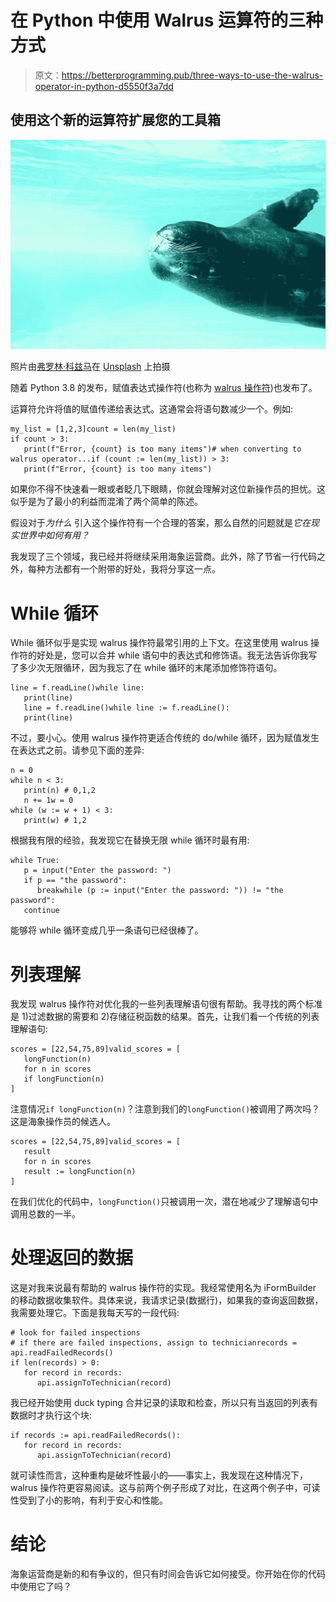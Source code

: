 # 在 Python 中使用 Walrus 运算符的三种方式

> 原文：<https://betterprogramming.pub/three-ways-to-use-the-walrus-operator-in-python-d5550f3a7dd>

## 使用这个新的运算符扩展您的工具箱

![](img/e0ae829a6fa423cffa66719f031e6d9e.png)

照片由[弗罗林·科兹马](https://unsplash.com/@florinkozma?utm_source=unsplash&utm_medium=referral&utm_content=creditCopyText)在 [Unsplash](https://unsplash.com/s/photos/walrus?utm_source=unsplash&utm_medium=referral&utm_content=creditCopyText) 上拍摄

随着 Python 3.8 的发布，赋值表达式操作符(也称为 [walrus 操作符](https://medium.com/better-programming/what-is-the-walrus-operator-in-python-5846eaeb9d95))也发布了。

运算符允许将值的赋值传递给表达式。这通常会将语句数减少一个。例如:

```
my_list = [1,2,3]count = len(my_list)
if count > 3:
   print(f"Error, {count} is too many items")# when converting to walrus operator...if (count := len(my_list)) > 3:
   print(f"Error, {count} is too many items")
```

如果你不得不快速看一眼或者眨几下眼睛，你就会理解对这位新操作员的担忧。这似乎是为了最小的利益而混淆了两个简单的陈述。

假设对于*为什么* 引入这个操作符有一个合理的答案，那么自然的问题就是*它在现实世界中如何有用？*

我发现了三个领域，我已经并将继续采用海象运营商。此外，除了节省一行代码之外，每种方法都有一个附带的好处，我将分享这一点。

# While 循环

While 循环似乎是实现 walrus 操作符最常引用的上下文。在这里使用 walrus 操作符的好处是，您可以合并 while 语句中的表达式和修饰语。我无法告诉你我写了多少次无限循环，因为我忘了在 while 循环的末尾添加修饰符语句。

```
line = f.readLine()while line:
   print(line)
   line = f.readLine()while line := f.readLine():
   print(line)
```

不过，要小心。使用 walrus 操作符更适合传统的 do/while 循环，因为赋值发生在表达式之前。请参见下面的差异:

```
n = 0
while n < 3:
   print(n) # 0,1,2
   n += 1w = 0
while (w := w + 1) < 3:
   print(w) # 1,2
```

根据我有限的经验，我发现它在替换无限 while 循环时最有用:

```
while True:
   p = input("Enter the password: ")
   if p == "the password":
      breakwhile (p := input("Enter the password: ")) != "the password":
   continue
```

能够将 while 循环变成几乎一条语句已经很棒了。

# 列表理解

我发现 walrus 操作符对优化我的一些列表理解语句很有帮助。我寻找的两个标准是 1)过滤数据的需要和 2)存储征税函数的结果。首先，让我们看一个传统的列表理解语句:

```
scores = [22,54,75,89]valid_scores = [
   longFunction(n)
   for n in scores
   if longFunction(n)
]
```

注意情况`if longFunction(n)`？注意到我们的`longFunction()`被调用了两次吗？这是海象操作员的候选人。

```
scores = [22,54,75,89]valid_scores = [
   result
   for n in scores
   result := longFunction(n)
]
```

在我们优化的代码中，`longFunction()`只被调用一次，潜在地减少了理解语句中调用总数的一半。

# 处理返回的数据

这是对我来说最有帮助的 walrus 操作符的实现。我经常使用名为 iFormBuilder 的移动数据收集软件。具体来说，我请求记录(数据行)，如果我的查询返回数据，我需要处理它。下面是我每天写的一段代码:

```
# look for failed inspections
# if there are failed inspections, assign to technicianrecords = api.readFailedRecords()
if len(records) > 0:
   for record in records:
      api.assignToTechnician(record)
```

我已经开始使用 duck typing 合并记录的读取和检查，所以只有当返回的列表有数据时才执行这个块:

```
if records := api.readFailedRecords():
   for record in records:
      api.assignToTechnician(record)
```

就可读性而言，这种重构是破坏性最小的——事实上，我发现在这种情况下，walrus 操作符更容易阅读。这与前两个例子形成了对比，在这两个例子中，可读性受到了小的影响，有利于安心和性能。

# 结论

海象运营商是新的和有争议的，但只有时间会告诉它如何接受。你开始在你的代码中使用它了吗？